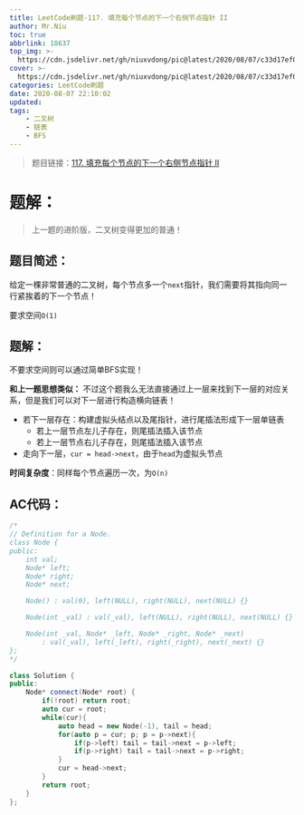 ```yaml
---
title: LeetCode刷题-117. 填充每个节点的下一个右侧节点指针 II
author: Mr.Niu
toc: true
abbrlink: 18637
top_img: >-
  https://cdn.jsdelivr.net/gh/niuxvdong/pic@latest/2020/08/07/c33d17ef06cd5cb22550f3b37bd3ce38.png
cover: >-
  https://cdn.jsdelivr.net/gh/niuxvdong/pic@latest/2020/08/07/c33d17ef06cd5cb22550f3b37bd3ce38.png
categories: LeetCode刷题
date: 2020-08-07 22:10:02
updated:
tags:
	- 二叉树
	- 链表
	- BFS
---
```








> 题目链接：[117. 填充每个节点的下一个右侧节点指针 II](https://leetcode-cn.com/problems/populating-next-right-pointers-in-each-node-ii/)



# 题解：



> 上一题的进阶版，二叉树变得更加的普通！



## 题目简述：

给定一棵非常普通的二叉树，每个节点多一个`next`指针，我们需要将其指向同一行紧挨着的下一个节点！

要求空间`O(1)`

## 题解：

不要求空间则可以通过简单BFS实现！

**和上一题思想类似：** 不过这个题我么无法直接通过上一层来找到下一层的对应关系，但是我们可以对下一层进行构造横向链表！

- 若下一层存在：构建虚拟头结点以及尾指针，进行尾插法形成下一层单链表
  - 若上一层节点左儿子存在，则尾插法插入该节点
  - 若上一层节点右儿子存在，则尾插法插入该节点
- 走向下一层，`cur = head->next`，由于`head`为虚拟头节点







**时间复杂度**：同样每个节点遍历一次，为`O(n)`

## AC代码：



```c++
/*
// Definition for a Node.
class Node {
public:
    int val;
    Node* left;
    Node* right;
    Node* next;

    Node() : val(0), left(NULL), right(NULL), next(NULL) {}

    Node(int _val) : val(_val), left(NULL), right(NULL), next(NULL) {}

    Node(int _val, Node* _left, Node* _right, Node* _next)
        : val(_val), left(_left), right(_right), next(_next) {}
};
*/

class Solution {
public:
    Node* connect(Node* root) {
        if(!root) return root;
        auto cur = root;
        while(cur){
            auto head = new Node(-1), tail = head;
            for(auto p = cur; p; p = p->next){
                if(p->left) tail = tail->next = p->left;
                if(p->right) tail = tail->next = p->right;
            }
            cur = head->next;
        }
        return root;
    }
};
```



